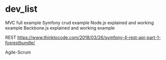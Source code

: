 # dev_list

MVC full example
Symfony crud example
Node.js explained and working example
Backbone.js explained and working example


REST
https://www.thinktocode.com/2018/03/26/symfony-4-rest-api-part-1-fosrestbundle/


Agile-Scrum
